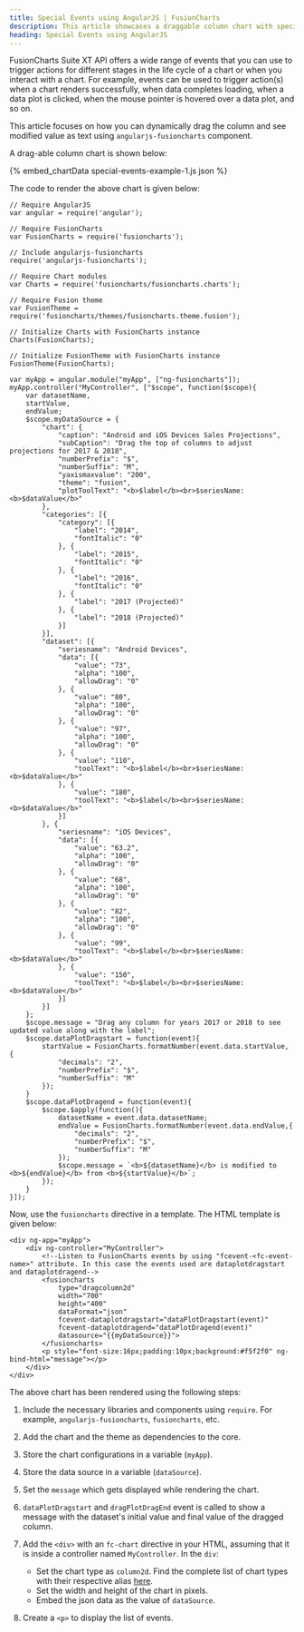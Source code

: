 ```yaml
---
title: Special Events using AngularJS | FusionCharts
description: This article showcases a draggable column chart with special events.
heading: Special Events using AngularJS
---
```


FusionCharts Suite XT API offers a wide range of events that you can use to trigger actions for different stages in the life cycle of a chart or when you interact with a chart. For example, events can be used to trigger action(s) when a chart renders successfully, when data completes loading, when a data plot is clicked, when the mouse pointer is hovered over a data plot, and so on.

This article focuses on how you can dynamically drag the column and see modified value as text using `angularjs-fusioncharts` component.

A drag-able column chart is shown below:

{% embed_chartData special-events-example-1.js json %}

The code to render the above chart is given below:

```
// Require AngularJS 
var angular = require('angular');

// Require FusionCharts 
var FusionCharts = require('fusioncharts');

// Include angularjs-fusioncharts 
require('angularjs-fusioncharts');

// Require Chart modules 
var Charts = require('fusioncharts/fusioncharts.charts');

// Require Fusion theme
var FusionTheme = require('fusioncharts/themes/fusioncharts.theme.fusion');

// Initialize Charts with FusionCharts instance
Charts(FusionCharts);

// Initialize FusionTheme with FusionCharts instance
FusionTheme(FusionCharts);

var myApp = angular.module("myApp", ["ng-fusioncharts"]);
myApp.controller("MyController", ["$scope", function($scope){
	var datasetName,
    startValue,
    endValue;      
    $scope.myDataSource = {
		"chart": {
	        "caption": "Android and iOS Devices Sales Projections",
	        "subCaption": "Drag the top of columns to adjust projections for 2017 & 2018",
	        "numberPrefix": "$",
	        "numberSuffix": "M",
	        "yaxismaxvalue": "200",
	        "theme": "fusion",
	        "plotToolText": "<b>$label</b><br>$seriesName: <b>$dataValue</b>"
      	},
      	"categories": [{
        	"category": [{
          		"label": "2014",
          		"fontItalic": "0"
        	}, {
          		"label": "2015",
          		"fontItalic": "0"
        	}, {
          		"label": "2016",
          		"fontItalic": "0"
        	}, {
          		"label": "2017 (Projected)"
        	}, {
          		"label": "2018 (Projected)"
        	}]
      	}],
      	"dataset": [{
        	"seriesname": "Android Devices",
        	"data": [{
				"value": "73",
				"alpha": "100",
				"allowDrag": "0"
        	}, {
          		"value": "80",
          		"alpha": "100",
          		"allowDrag": "0"
        	}, {
				"value": "97",
				"alpha": "100",
				"allowDrag": "0"
        	}, {
          		"value": "110",
          		"toolText": "<b>$label</b><br>$seriesName: <b>$dataValue</b>"
        	}, {
          		"value": "180",
          		"toolText": "<b>$label</b><br>$seriesName: <b>$dataValue</b>"
        	}]
      	}, {
        	"seriesname": "iOS Devices",
			"data": [{
				"value": "63.2",
				"alpha": "100",
				"allowDrag": "0"
			}, {
				"value": "68",
				"alpha": "100",
				"allowDrag": "0"
			}, {
				"value": "82",
				"alpha": "100",
				"allowDrag": "0"
			}, {
			  	"value": "99",
			  	"toolText": "<b>$label</b><br>$seriesName: <b>$dataValue</b>"
			}, {
			  	"value": "150",
			  	"toolText": "<b>$label</b><br>$seriesName: <b>$dataValue</b>"
			}]
		}]
	};
    $scope.message = "Drag any column for years 2017 or 2018 to see updated value along with the label"; 
    $scope.dataPlotDragstart = function(event){
    	startValue = FusionCharts.formatNumber(event.data.startValue, {
			"decimals": "2",
			"numberPrefix": "$",
			"numberSuffix": "M"
        });     
    }
    $scope.dataPlotDragend = function(event){ 
		$scope.$apply(function(){
        	datasetName = event.data.datasetName;
        	endValue = FusionCharts.formatNumber(event.data.endValue,{
				"decimals": "2",
				"numberPrefix": "$",
				"numberSuffix": "M"
         	});
         	$scope.message = `<b>${datasetName}</b> is modified to <b>${endValue}</b> from <b>${startValue}</b>`;
      	});
    }
}]);
```

Now, use the `fusioncharts` directive in a template. The HTML template is given below:

```
<div ng-app="myApp">
  	<div ng-controller="MyController">
	  	<!--Listen to FusionCharts events by using "fcevent-<fc-event-name>" attribute. In this case the events used are dataplotdragstart and dataplotdragend-->   
	    <fusioncharts
			type="dragcolumn2d"
			width="700"
			height="400"
			dataFormat="json"
			fcevent-dataplotdragstart="dataPlotDragstart(event)"
			fcevent-dataplotdragend="dataPlotDragend(event)"
			datasource="{{myDataSource}}">
	    </fusioncharts>
	    <p style="font-size:16px;padding:10px;background:#f5f2f0" ng-bind-html="message"></p>
  	</div>
</div>
```

The above chart has been rendered using the following steps:

1. Include the necessary libraries and components using `require`. For example, `angularjs-fusioncharts`, `fusioncharts`, etc.

2. Add the chart and the theme as dependencies to the core.

3. Store the chart configurations in a variable (`myApp`).

4. Store the data source in a variable (`dataSource`).

5. Set the `message` which gets displayed while rendering the chart.

6. `dataPlotDragstart` and `dragPlotDragEnd` event is called to show a message with the dataset's initial value and final value of the dragged column.

7. Add the `<div>` with an `fc-chart` directive in your HTML, assuming that it is inside a controller named `MyController`. In the `div`:
    * Set the chart type as `column2d`. Find the complete list of chart types with their respective alias [here](https://www.fusioncharts.com/dev/chart-guide/list-of-charts).
    * Set the width and height of the chart in pixels.
    * Embed the json data as the value of `dataSource`.

8. Create a `<p>` to display the list of events.